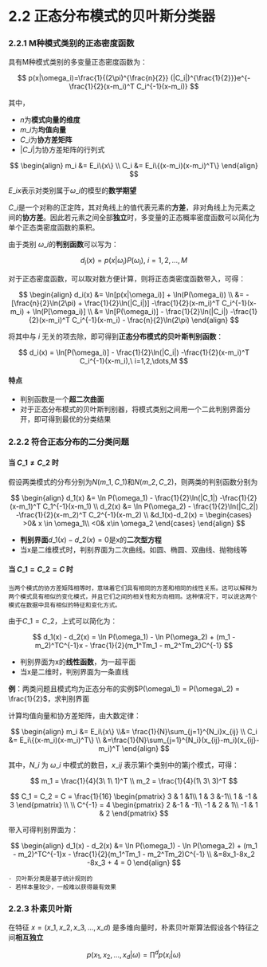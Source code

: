 # 2.2 正态分布模式的贝叶斯分类器

### 2.2.1 M种模式类别的正态密度函数

具有M种模式类别的多变量正态密度函数为：

$$
p(x|\omega_i)=\frac{1}{(2\pi)^{\frac{n}{2}} (|C_i|)^{\frac{1}{2}}}e^{-\frac{1}{2}(x-m_i)^T C_i^{-1}(x-m_i)}
$$

其中，

* $n$为**模式向量的维度**
* $m\_i$为**均值向量**
* $C\_i$为**协方差矩阵**
* $|C\_i|$为协方差矩阵的行列式

$$
\begin{align} m_i &= E_i\{x\} \\ C_i &= E_i\{(x-m_i)(x-m_i)^T\} \end{align}
$$

$E\_i{x}$表示对类别属于$\omega\_i$的模型的**数学期望**

$C\_i$是一个对称的正定阵，其对角线上的值代表元素的**方差**，非对角线上为元素之间的**协方差**。因此若元素之间全部**独立**时，多变量的正态概率密度函数可以简化为单个正态类密度函数的乘积。

由于类别 $\omega\_i$的**判别函数**可以写为：

$$
d_i(x)=p(x|\omega_i)P(\omega_i),\ i=1,2,\dots,M
$$

对于正态密度函数，可以取对数方便计算，则将正态类密度函数带入，可得：

$$
\begin{align} d_i(x) &= \ln[p(x|\omega_i)] + \ln(P(\omega_i)) \\ &= -[\frac{n}{2}\ln(2\pi) + \frac{1}{2}\ln(|C_i|)] -\frac{1}{2}(x-m_i)^T C_i^{-1}(x-m_i) + \ln(P[\omega_i)] \\ &= \ln[P(\omega_i)] - \frac{1}{2}\ln(|C_i|) -\frac{1}{2}(x-m_i)^T C_i^{-1}(x-m_i) - \frac{n}{2}\ln(2\pi) \end{align}
$$

将其中与 $i$ 无关的项去除，即可得到**正态分布模式的贝叶斯判别函数**：

$$
d_i(x) = \ln[P(\omega_i)] - \frac{1}{2}\ln(|C_i|) -\frac{1}{2}(x-m_i)^T C_i^{-1}(x-m_i),\ i=1,2,\dots,M
$$

#### 特点

* 判别函数是一个**超二次曲面**
* 对于正态分布模式的贝叶斯判别器，将模式类别之间用一个二此判别界面分开，即可得到最优的分类结果

### 2.2.2 符合正态分布的二分类问题

#### 当 $C\_1\neq C\_2$ 时

假设两类模式的分布分别为$N(m\_1,C\_1)$和$N(m\_2,C\_2)$，则两类的判别函数分别为

$$
\begin{align} d_1(x) &= \ln P(\omega_1) - \frac{1}{2}\ln(|C_1|) -\frac{1}{2}(x-m_1)^T C_1^{-1}(x-m_1) \\ d_2(x) &= \ln P(\omega_2) - \frac{1}{2}\ln(|C_2|) -\frac{1}{2}(x-m_2)^T C_2^{-1}(x-m_2) \\ &d_1(x)-d_2(x) = \begin{cases} >0& x \in \omega_1\\ <0& x\in \omega_2 \end{cases} \end{align}
$$

* **判别界面**$d\_1(x)-d\_2(x)=0$是x的**二次型方程**
* 当x是二维模式时，判别界面为二次曲线。如圆、椭圆、双曲线、抛物线等

#### 当 $C\_1=C\_2=C$ 时

```admonish
当两个模式的协方差矩阵相等时，意味着它们具有相同的方差和相同的线性关系。这可以解释为两个模式具有相似的变化模式，并且它们之间的相关性和方向相同。这种情况下，可以说这两个模式在数据中具有相似的特征和变化方式。
```

由于$C\_1=C\_2$，上式可以简化为：

$$
d_1(x) - d_2(x) = \ln P(\omega_1) - \ln P(\omega_2) + (m_1 - m_2)^TC^{-1}x - \frac{1}{2}(m_1^Tm_1 - m_2^Tm_2)C^{-1}
$$

* 判别界面为x的**线性函数**，为一超平面
* 当x是二维时，判别界面为一条直线

**例**：两类问题且模式均为正态分布的实例$P(\omega\_1) = P(\omega\_2) = \frac{1}{2}$，求判别界面

计算均值向量和协方差矩阵，由大数定律：

$$
\begin{align} m_i &= E_i\{x\} \\&= \frac{1}{N}\sum_{j=1}^{N_i}x_{ij} \\ C_i &= E_i\{(x-m_i)(x-m_i)^T\} \\ &=\frac{1}{N}\sum_{j=1}^{N_i}(x_{ij}-m_i)(x_{ij}-m_i)^T \end{align}
$$

其中，$N\_i$ 为 $\omega\_i$ 中模式的数目，$x\_{ij}$ 表示第i个类别中的第j个模式，可得：

$$
m_1 = \frac{1}{4}(3\ 1\ 1)^T \\ m_2 = \frac{1}{4}(1\ 3\ 3)^T
$$

$$
C_1 = C_2 = C = \frac{1}{16} \begin{pmatrix} 3 & 1 &1\\ 1 & 3 &-1\\ 1 & -1 & 3 \end{pmatrix} \\ \\ C^{-1} = 4 \begin{pmatrix} 2 &-1 & -1\\ -1 & 2 & 1\\ -1 & 1 & 2 \end{pmatrix}
$$

带入可得判别界面为：

$$
\begin{align} d_1(x) - d_2(x) &= \ln P(\omega_1) - \ln P(\omega_2) + (m_1 - m_2)^TC^{-1}x - \frac{1}{2}(m_1^Tm_1 - m_2^Tm_2)C^{-1} \\ &=8x_1-8x_2 -8x_3 + 4 = 0 \end{align}
$$

```admonish
- 贝叶斯分类是基于统计规则的
- 若样本量较少，一般难以获得最有效果
```

### 2.2.3 朴素贝叶斯

在特征 $x=(x\_1,x\_2,x\_3,\dots,x\_d)$ 是多维向量时，朴素贝叶斯算法假设各个特征之间**相互独立**

$$
p(x_1,x_2,\dots,x_d|\omega)= \prod^d p(x_i|\omega)
$$
